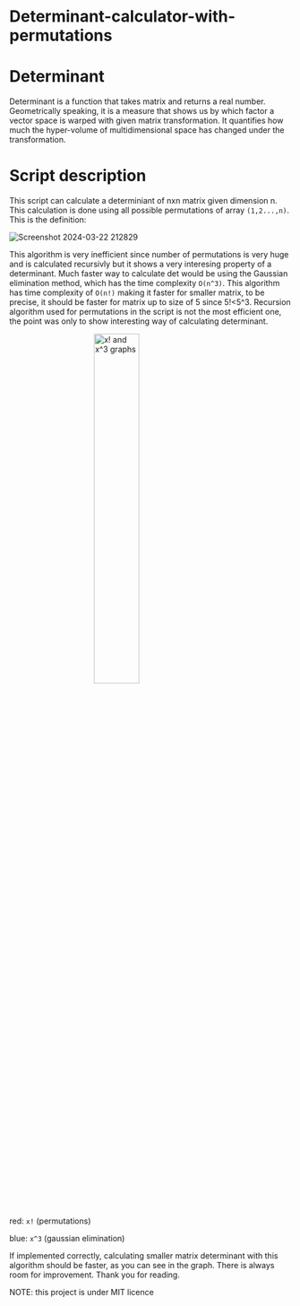 # Determinant-calculator-with-permutations
# Determinant
Determinant is a function that takes matrix and returns a real number. Geometrically speaking, it is a measure that shows
us by which factor a vector space is warped with given matrix transformation. It quantifies how much the hyper-volume of multidimensional space
has changed under the transformation.
# Script description
This script can calculate a determiniant of nxn matrix given dimension n. This calculation is done using
all possible permutations of array `(1,2...,n)`. This is the definition:

![Screenshot 2024-03-22 212829](https://github.com/ttcpavle/Determinant-calculator-with-permutations/assets/159661698/5a92c367-51e3-4607-b58c-219ea2ebbd36=350x350)

This algorithm is very inefficient since number of permutations is very huge and is calculated recursivly but it shows a very interesing property
of a determinant. Much faster way to calculate det would be using the Gaussian elimination method, which has the time complexity `O(n^3)`.
This algorithm has time complexity of `O(n!)` making it faster for smaller matrix, to be precise, it should be faster for matrix up to size of 5 since 5!<5^3.
Recursion algorithm used for permutations in the script is not the most efficient one, the point was only to show interesting way of calculating determinant.

<img src="https://github.com/ttcpavle/Determinant-calculator-with-permutations/assets/159661698/69dacc10-a0c3-405d-85f1-c6a003a12bbc" alt="x! and x^3 graphs" style="width: 40%; display: block; margin: auto;">

red:  `x!`  (permutations)

blue: `x^3` (gaussian elimination)

If implemented correctly, calculating smaller matrix determinant with this algorithm should be faster, as you can see in the graph.
There is always room for improvement. Thank you for reading.

NOTE: this project is under MIT licence



